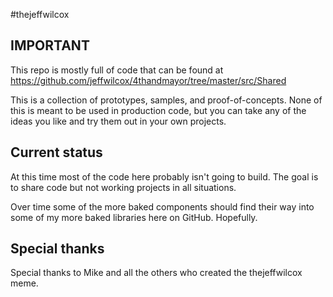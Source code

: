 #thejeffwilcox

## IMPORTANT

This repo is mostly full of code that can be found at https://github.com/jeffwilcox/4thandmayor/tree/master/src/Shared

This is a collection of prototypes, samples, and proof-of-concepts. None of this is meant to be used in production code, but you can take any of the ideas you like and try them out in your own projects.

## Current status
At this time most of the code here probably isn't going to build. The goal is to share code but not working projects in all situations.

Over time some of the more baked components should find their way into some of my more baked libraries here on GitHub. Hopefully.

## Special thanks
Special thanks to Mike and all the others who created the thejeffwilcox meme.